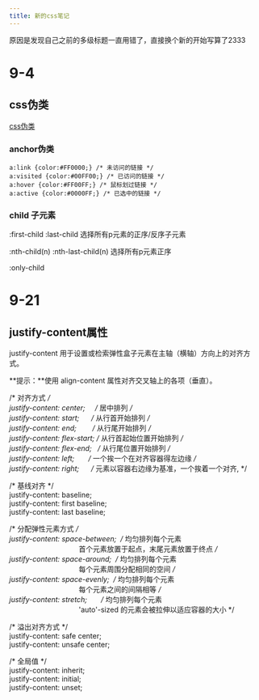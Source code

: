 ```yaml
---
title: 新的css笔记
---
```

原因是发现自己之前的多级标题一直用错了，直接换个新的开始写算了2333
# 9-4
## css伪类
[css伪类](https://m.runoob.com/css/css-pseudo-classes.html)
### anchor伪类
```
a:link {color:#FF0000;} /* 未访问的链接 */ 
a:visited {color:#00FF00;} /* 已访问的链接 */ 
a:hover {color:#FF00FF;} /* 鼠标划过链接 */ 
a:active {color:#0000FF;} /* 已选中的链接 */
```
### child 子元素
:first-child
:last-child
选择所有p元素的正序/反序子元素

:nth-child(n)
:nth-last-child(n)
选择所有p元素正序

:only-child
# 9-21
## justify-content属性
justify-content 用于设置或检索弹性盒子元素在主轴（横轴）方向上的对齐方式。

**提示：**使用 align-content 属性对齐交叉轴上的各项（垂直）。

/* 对齐方式 */  
justify-content: center;     /* 居中排列 */  
justify-content: start;      /* 从行首开始排列 */  
justify-content: end;        /* 从行尾开始排列 */  
justify-content: flex-start; /* 从行首起始位置开始排列 */  
justify-content: flex-end;   /* 从行尾位置开始排列 */  
justify-content: left;       /* 一个挨一个在对齐容器得左边缘 */  
justify-content: right;      /* 元素以容器右边缘为基准，一个挨着一个对齐, */  
  
/* 基线对齐 */  
justify-content: baseline;  
justify-content: first baseline;  
justify-content: last baseline;  
  
/* 分配弹性元素方式 */  
justify-content: space-between;  /* 均匀排列每个元素  
                                   首个元素放置于起点，末尾元素放置于终点 */  
justify-content: space-around;  /* 均匀排列每个元素  
                                   每个元素周围分配相同的空间 */  
justify-content: space-evenly;  /* 均匀排列每个元素  
                                   每个元素之间的间隔相等 */  
justify-content: stretch;       /* 均匀排列每个元素  
                                   'auto'-sized 的元素会被拉伸以适应容器的大小 */  
  
/* 溢出对齐方式 */  
justify-content: safe center;  
justify-content: unsafe center;  
  
/* 全局值 */  
justify-content: inherit;  
justify-content: initial;  
justify-content: unset;